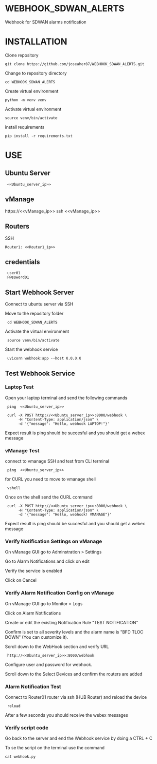 # WEBHOOK_SDWAN_ALERTS

Webhook for SDWAN alarms notification

# INSTALLATION

Clone repository

    git clone https://github.com/joseaher87/WEBHOOK_SDWAN_ALERTS.git

Change to repository directory

    cd WEBHOOK_SDWAN_ALERTS

Create virtual environment

    python -m venv venv


Activate virtual environment

    source venv/bin/activate


install requirements

    pip install -r requirements.txt

# USE

## Ubuntu Server

     <<Ubuntu_server_ip>>

## vManage

  https://<<vManage_ip>>
  ssh <<vManage_ip>>

## Routers

SSH

    Router1: <<Router1_ip>>
     

## credentials

     user01
     P@ssword01

## Start Webhook Server

Connect to ubuntu server via SSH

Move to the repository folder

     cd WEBHOOK_SDWAN_ALERTS

Activate the virtual environment

     source venv/bin/activate

Start the webhook service

     uvicorn webhook:app --host 0.0.0.0

## Test Webhook Service

### Laptop Test

Open your laptop terminal and send the following commands

     ping  <<Ubuntu_server_ip>>

     curl -X POST http://<<Ubuntu_server_ip>>:8000/webhook \
          -H "Content-Type: application/json" \
          -d '{"message": "Hello, webhook LAPTOP!"}'

Expect result is ping should be succesful and you should get a webex message

### vManage Test

connect to vmanage SSH and test from CLI terminal

     ping  <<Ubuntu_server_ip>>

for CURL you need to move to vmanage shell

     vshell

Once on the shell send the CURL command

     curl -X POST http://<<Ubuntu_server_ip>>:8000/webhook \
          -H "Content-Type: application/json" \
          -d '{"message": "Hello, webhook! VMANAGE"}'

Expect result is ping should be succesful and you should get a webex message

### Verify Notification Settings on vManage

On vManage GUI go to Adminstration > Settings

Go to Alarm Notifications and click on edit

Verify the service is enabled

Click on Cancel

### Verify Alarm Notification Config on vManage

On vManage GUI go to Monitor > Logs

Click on Alarm Notifications

Create or edit the existing Notification Rule "TEST NOTIFICATION"

Confirm is set to all severity levels and the alarm name is "BFD TLOC DOWN" (You can customize it).

Scroll down to the WebHook section and verify URL

     http://<<Ubuntu_server_ip>>:8000/webhook

Configure user and password for webhook.

Scroll down to the Select Devices and confirm the routers are added


### Alarm Notification Test

Connect to Router01 router via ssh (HUB Router) and reload the device

     reload

After a few seconds you should receive the webex messages

### Verify script code

Go back to the server and end the Webhook service by doing a CTRL + C

To se the script on the terminal use the command

    cat webhook.py
